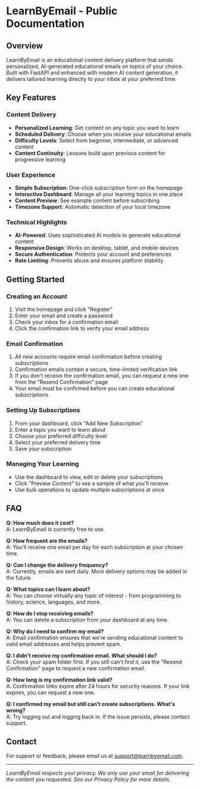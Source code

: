 # LearnByEmail - Public Documentation

## Overview

LearnByEmail is an educational content delivery platform that sends personalized, AI-generated educational emails on topics of your choice. Built with FastAPI and enhanced with modern AI content generation, it delivers tailored learning directly to your inbox at your preferred time.

## Key Features

### Content Delivery
- **Personalized Learning**: Get content on any topic you want to learn
- **Scheduled Delivery**: Choose when you receive your educational emails
- **Difficulty Levels**: Select from beginner, intermediate, or advanced content
- **Content Continuity**: Lessons build upon previous content for progressive learning

### User Experience
- **Simple Subscription**: One-click subscription form on the homepage
- **Interactive Dashboard**: Manage all your learning topics in one place
- **Content Preview**: See example content before subscribing
- **Timezone Support**: Automatic detection of your local timezone

### Technical Highlights
- **AI-Powered**: Uses sophisticated AI models to generate educational content
- **Responsive Design**: Works on desktop, tablet, and mobile devices
- **Secure Authentication**: Protects your account and preferences
- **Rate Limiting**: Prevents abuse and ensures platform stability

## Getting Started

### Creating an Account
1. Visit the homepage and click "Register"
2. Enter your email and create a password
3. Check your inbox for a confirmation email
4. Click the confirmation link to verify your email address

### Email Confirmation
1. All new accounts require email confirmation before creating subscriptions
2. Confirmation emails contain a secure, time-limited verification link
3. If you don't receive the confirmation email, you can request a new one from the "Resend Confirmation" page
4. Your email must be confirmed before you can create educational subscriptions

### Setting Up Subscriptions
1. From your dashboard, click "Add New Subscription"
2. Enter a topic you want to learn about
3. Choose your preferred difficulty level
4. Select your preferred delivery time
5. Save your subscription

### Managing Your Learning
- Use the dashboard to view, edit or delete your subscriptions
- Click "Preview Content" to see a sample of what you'll receive
- Use bulk operations to update multiple subscriptions at once

## FAQ

**Q: How much does it cost?**  
A: LearnByEmail is currently free to use.

**Q: How frequent are the emails?**  
A: You'll receive one email per day for each subscription at your chosen time.

**Q: Can I change the delivery frequency?**  
A: Currently, emails are sent daily. More delivery options may be added in the future.

**Q: What topics can I learn about?**  
A: You can choose virtually any topic of interest - from programming to history, science, languages, and more.

**Q: How do I stop receiving emails?**  
A: You can delete a subscription from your dashboard at any time.

**Q: Why do I need to confirm my email?**  
A: Email confirmation ensures that we're sending educational content to valid email addresses and helps prevent spam.

**Q: I didn't receive my confirmation email. What should I do?**  
A: Check your spam folder first. If you still can't find it, use the "Resend Confirmation" page to request a new confirmation email.

**Q: How long is my confirmation link valid?**  
A: Confirmation links expire after 24 hours for security reasons. If your link expires, you can request a new one.

**Q: I confirmed my email but still can't create subscriptions. What's wrong?**  
A: Try logging out and logging back in. If the issue persists, please contact support.

## Contact

For support or feedback, please email us at support@learnbyemail.com.

---

*LearnByEmail respects your privacy. We only use your email for delivering the content you requested. See our Privacy Policy for more details.*